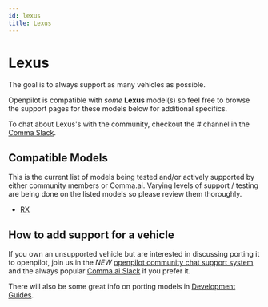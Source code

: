 ```yaml
---
id: lexus
title: Lexus
---
```

# Lexus

The goal is to always support as many vehicles as possible.

Openpilot is compatible with *some* **Lexus** model(s) so feel free to browse the support pages for these models below for additional specifics.

To chat about Lexus's with the community, checkout the # channel in the [Comma Slack](https://slack.comma.ai).

## Compatible Models

This is the current list of models being tested and/or actively supported by either community members or Comma.ai.  Varying levels of support / testing are being done on the listed models so please review them thoroughly.

* [RX](/vehicles/lexus/rx.html)

## How to add support for a vehicle

If you own an unsupported vehicle but are interested in discussing porting it to openpilot, join us in the *NEW* [openpilot community chat support system](https://spectrum.chat/openpilot) and the always popular [Comma.ai Slack](https://slack.comma.ai/) if you prefer it.

There will also be some great info on porting models in [Development Guides](../../development/guides/).

